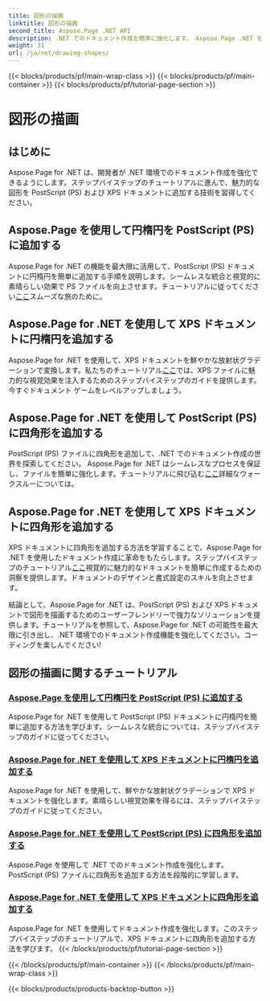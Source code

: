 ```yaml
---
title: 図形の描画
linktitle: 図形の描画
second_title: Aspose.Page .NET API
description: .NET でのドキュメント作成を簡単に強化します。 Aspose.Page .NET を使用して PostScript (PS) に円、楕円、四角形を追加するためのステップバイステップのチュートリアルを学習します。
weight: 31
url: /ja/net/drawing-shapes/
---
```


{{< blocks/products/pf/main-wrap-class >}}
{{< blocks/products/pf/main-container >}}
{{< blocks/products/pf/tutorial-page-section >}}

# 図形の描画

## はじめに

Aspose.Page for .NET は、開発者が .NET 環境でのドキュメント作成を強化できるようにします。ステップバイステップのチュートリアルに進んで、魅力的な図形を PostScript (PS) および XPS ドキュメントに追加する技術を習得してください。

## Aspose.Page を使用して円楕円を PostScript (PS) に追加する
Aspose.Page for .NET の機能を最大限に活用して、PostScript (PS) ドキュメントに円楕円を簡単に追加する手順を説明します。シームレスな統合と視覚的に素晴らしい効果で PS ファイルを向上させます。チュートリアルに従ってください[ここ](./add-circle-ellipse-to-postscript-ps/)スムーズな旅のために。

## Aspose.Page for .NET を使用して XPS ドキュメントに円楕円を追加する
Aspose.Page for .NET を使用して、XPS ドキュメントを鮮やかな放射状グラデーションで変換します。私たちのチュートリアル[ここ](./add-circle-ellipse-to-xps-document/)では、XPS ファイルに魅力的な視覚効果を注入するためのステップバイステップのガイドを提供します。今すぐドキュメント ゲームをレベルアップしましょう。

## Aspose.Page for .NET を使用して PostScript (PS) に四角形を追加する
PostScript (PS) ファイルに四角形を追加して、.NET でのドキュメント作成の世界を探索してください。 Aspose.Page for .NET はシームレスなプロセスを保証し、ファイルを簡単に強化します。チュートリアルに飛び込む[ここ](./add-rectangle-to-postscript-ps/)詳細なウォークスルーについては。

## Aspose.Page for .NET を使用して XPS ドキュメントに四角形を追加する
XPS ドキュメントに四角形を追加する方法を学習することで、Aspose.Page for .NET を使用したドキュメント作成に革命をもたらします。ステップバイステップのチュートリアル[ここ](./add-rectangle-to-xps-document/)視覚的に魅力的なドキュメントを簡単に作成するための洞察を提供します。ドキュメントのデザインと書式設定のスキルを向上させます。

結論として、Aspose.Page for .NET は、PostScript (PS) および XPS ドキュメントで図形を描画するためのユーザーフレンドリーで強力なソリューションを提供します。チュートリアルを参照して、Aspose.Page for .NET の可能性を最大限に引き出し、.NET 環境でのドキュメント作成機能を強化してください。コーディングを楽しんでください!
## 図形の描画に関するチュートリアル
### [Aspose.Page を使用して円楕円を PostScript (PS) に追加する](./add-circle-ellipse-to-postscript-ps/)
Aspose.Page for .NET を使用して PostScript (PS) ドキュメントに円楕円を簡単に追加する方法を学びます。シームレスな統合については、ステップバイステップのガイドに従ってください。
### [Aspose.Page for .NET を使用して XPS ドキュメントに円楕円を追加する](./add-circle-ellipse-to-xps-document/)
Aspose.Page for .NET を使用して、鮮やかな放射状グラデーションで XPS ドキュメントを強化します。素晴らしい視覚効果を得るには、ステップバイステップのガイドに従ってください。
### [Aspose.Page for .NET を使用して PostScript (PS) に四角形を追加する](./add-rectangle-to-postscript-ps/)
Aspose.Page を使用して .NET でのドキュメント作成を強化します。 PostScript (PS) ファイルに四角形を追加する方法を段階的に学習します。
### [Aspose.Page for .NET を使用して XPS ドキュメントに四角形を追加する](./add-rectangle-to-xps-document/)
Aspose.Page for .NET を使用してドキュメント作成を強化します。このステップバイステップのチュートリアルで、XPS ドキュメントに四角形を追加する方法を学びます。
{{< /blocks/products/pf/tutorial-page-section >}}

{{< /blocks/products/pf/main-container >}}
{{< /blocks/products/pf/main-wrap-class >}}

{{< blocks/products/products-backtop-button >}}
